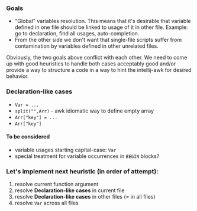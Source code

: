 
### Goals

- "Global" variables resolution. This means that it's desirable that variable defined in one file should be linked to usage of it in other file. Example: go to declaration, find all usages, auto-completion.
- From the other side we don't want that single-file scripts suffer from contamination by variables defined in other unrelated files.

Obviously, the two goals above conflict with each other. We need to come up with good heuristics to handle both cases acceptably good and/or provide a way to structure a code in a way to hint the intellij-awk for desired behavior.

### Declaration-like cases

- `Var = ...`
- `split("",Arr)` - awk idiomatic way to define empty array
- `Arr["key"] = ...`
- `Arr["key"]`

#### To be considered

- variable usages starting capital-case: `Var`
- special treatment for variable occurrences in `BEGIN` blocks?

### Let's implement next heuristic (in order of attempt):

1. resolve current function argument
2. resolve **Declaration-like cases** in current file
3. resolve **Declaration-like cases** in other files (= in all files)
4. resolve `Var` across all files